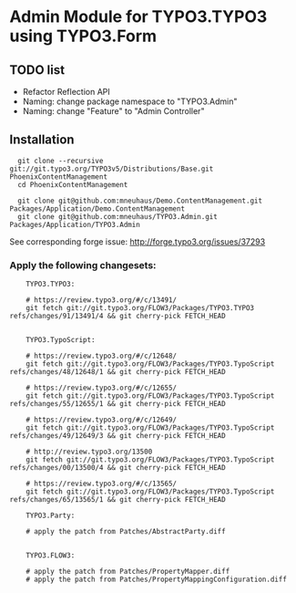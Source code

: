 # Admin Module for TYPO3.TYPO3 using TYPO3.Form

## TODO list

* Refactor Reflection API
* Naming: change package namespace to "TYPO3.Admin"
* Naming: change "Feature" to "Admin Controller"

## Installation

```
  git clone --recursive git://git.typo3.org/TYPO3v5/Distributions/Base.git PhoenixContentManagement
  cd PhoenixContentManagement

  git clone git@github.com:mneuhaus/Demo.ContentManagement.git Packages/Application/Demo.ContentManagement
  git clone git@github.com:mneuhaus/TYPO3.Admin.git Packages/Application/TYPO3.Admin
```

See corresponding forge issue: http://forge.typo3.org/issues/37293


### Apply the following changesets:

```
	TYPO3.TYPO3:

	# https://review.typo3.org/#/c/13491/
	git fetch git://git.typo3.org/FLOW3/Packages/TYPO3.TYPO3 refs/changes/91/13491/4 && git cherry-pick FETCH_HEAD


	TYPO3.TypoScript:

	# https://review.typo3.org/#/c/12648/
	git fetch git://git.typo3.org/FLOW3/Packages/TYPO3.TypoScript refs/changes/48/12648/1 && git cherry-pick FETCH_HEAD

	# https://review.typo3.org/#/c/12655/
	git fetch git://git.typo3.org/FLOW3/Packages/TYPO3.TypoScript refs/changes/55/12655/1 && git cherry-pick FETCH_HEAD

	# https://review.typo3.org/#/c/12649/
	git fetch git://git.typo3.org/FLOW3/Packages/TYPO3.TypoScript refs/changes/49/12649/3 && git cherry-pick FETCH_HEAD

	# http://review.typo3.org/13500
	git fetch git://git.typo3.org/FLOW3/Packages/TYPO3.TypoScript refs/changes/00/13500/4 && git cherry-pick FETCH_HEAD

	# https://review.typo3.org/#/c/13565/
	git fetch git://git.typo3.org/FLOW3/Packages/TYPO3.TypoScript refs/changes/65/13565/1 && git cherry-pick FETCH_HEAD

	TYPO3.Party:

	# apply the patch from Patches/AbstractParty.diff


	TYPO3.FLOW3:

	# apply the patch from Patches/PropertyMapper.diff
	# apply the patch from Patches/PropertyMappingConfiguration.diff

```
